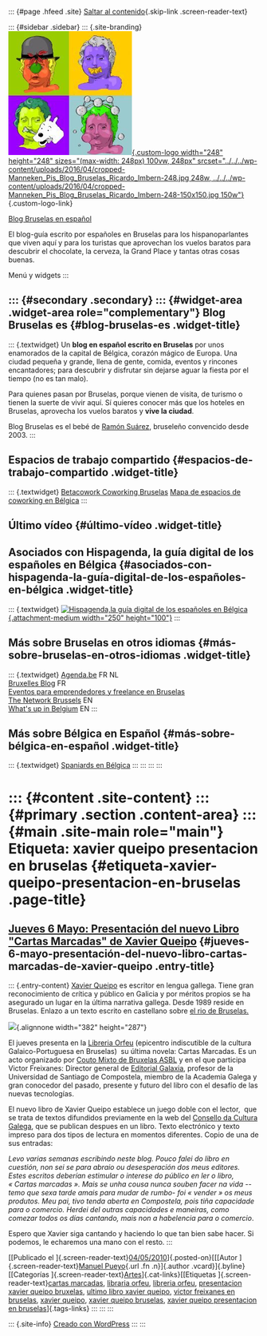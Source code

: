 ::: {#page .hfeed .site}
[Saltar al contenido](index.html#content){.skip-link
.screen-reader-text}

::: {#sidebar .sidebar}
::: {.site-branding}
[![](../../../wp-content/uploads/2016/04/cropped-Manneken_Pis_Blog_Bruselas_Ricardo_Imbern-248.jpg){.custom-logo
width="248" height="248" sizes="(max-width: 248px) 100vw, 248px"
srcset="../../../wp-content/uploads/2016/04/cropped-Manneken_Pis_Blog_Bruselas_Ricardo_Imbern-248.jpg 248w, ../../../wp-content/uploads/2016/04/cropped-Manneken_Pis_Blog_Bruselas_Ricardo_Imbern-248-150x150.jpg 150w"}](../../../index.html){.custom-logo-link}

[Blog Bruselas en español](../../../index.html)

El blog-guía escrito por españoles en Bruselas para los hispanoparlantes
que viven aquí y para los turistas que aprovechan los vuelos baratos
para descubrir el chocolate, la cerveza, la Grand Place y tantas otras
cosas buenas.

Menú y widgets
:::

::: {#secondary .secondary}
::: {#widget-area .widget-area role="complementary"}
Blog Bruselas es {#blog-bruselas-es .widget-title}
----------------

::: {.textwidget}
Un **blog en español escrito en Bruselas** por unos enamorados de la
capital de Bélgica, corazón mágico de Europa. Una ciudad pequeña y
grande, llena de gente, comida, eventos y rincones encantadores; para
descubrir y disfrutar sin dejarse aguar la fiesta por el tiempo (no es
tan malo).

Para quienes pasan por Bruselas, porque vienen de visita, de turismo o
tienen la suerte de vivir aquí. Sí quieres conocer más que los hoteles
en Bruselas, aprovecha los vuelos baratos y **vive la ciudad**.

Blog Bruselas es el bebé de [Ramón Suárez](http://www.ramonsuarez.com),
bruseleño convencido desde 2003.
:::

Espacios de trabajo compartido {#espacios-de-trabajo-compartido .widget-title}
------------------------------

::: {.textwidget}
[Betacowork Coworking Bruselas](http://www.betacowork.com) [Mapa de
espacios de coworking en Bélgica](http://coworkingbelgium.com)
:::

Último vídeo {#último-vídeo .widget-title}
------------

Asociados con Hispagenda, la guía digital de los españoles en Bélgica {#asociados-con-hispagenda-la-guía-digital-de-los-españoles-en-bélgica .widget-title}
---------------------------------------------------------------------

::: {.textwidget}
[![Hispagenda,la guía digital de los españoles en
Bélgica](../../../wp-content/uploads/2010/04/Hispagenda-250px.gif "Hispagenda, la guía digital de los españoles en Bélgica"){.attachment-medium
width="250" height="100"}](http://www.hispagenda.com)
:::

Más sobre Bruselas en otros idiomas {#más-sobre-bruselas-en-otros-idiomas .widget-title}
-----------------------------------

::: {.textwidget}
[Agenda.be](http://www.agenda.be) FR NL\
[Bruxelles Blog](http://www.bxlblog.be/) FR\
[Eventos para emprendedores y freelance en
Bruselas](http://www.betacowork.com/events/)\
[The Network
Brussels](http://groups.yahoo.com/group/TheNetworkBrussels/) EN\
[What\'s up in Belgium](http://www.whatsupin.be/) EN
:::

Más sobre Bélgica en Español {#más-sobre-bélgica-en-español .widget-title}
----------------------------

::: {.textwidget}
[Spaniards en Bélgica](http://www.spaniards.es/paises/belgica)
:::
:::
:::
:::

::: {#content .site-content}
::: {#primary .section .content-area}
::: {#main .site-main role="main"}
Etiqueta: xavier queipo presentacion en bruselas {#etiqueta-xavier-queipo-presentacion-en-bruselas .page-title}
================================================

[Jueves 6 Mayo: Presentación del nuevo Libro "Cartas Marcadas" de Xavier Queipo](../../../index.html?p=1897) {#jueves-6-mayo-presentación-del-nuevo-libro-cartas-marcadas-de-xavier-queipo .entry-title}
------------------------------------------------------------------------------------------------------------

::: {.entry-content}
[Xavier Queipo](http://www.xavierqueipo.com) es escritor en lengua
gallega. Tiene gran reconocimiento de crítica y público en Galicia y por
méritos propios se ha asegurado un lugar en la última narrativa gallega.
Desde 1989 reside en Bruselas. Enlazo a un texto escrito en castellano
sobre [el rio de
Bruselas.](http://www.xavierqueipo.com/textos/t_espanhol/txt_xeral.html)

![](http://www.vieiros.com/enlaces/novas/imx/grande/0495622001182358305-.jpg){.alignnone
width="382" height="287"}

El jueves presenta en la [Libreria
Orfeu](http://maps.google.com/maps?f=q&source=s_q&hl=en&geocode=&q=rue+du+taciturne+43+bruxelles&sll=37.0625,-95.677068&sspn=31.23349,78.925781&ie=UTF8&hq=&hnear=Rue+du+Taciturne+43,+Brussels+1000+Brussels,+Brussels-Capital+Region,+Belgium&ll=50.846191,4.37921&spn=0.012139,0.038538&z=15&iwloc=A)
(epicentro indiscutible de la cultura Galaico-Portuguesa en Bruselas)
 su última novela: Cartas Marcadas. Es un acto organizado por [Couto
Mixto de Bruxelas ASBL](http://coutomixtobruxelas.blogspot.com/) y en el
que participa Victor Freixanes: Director general de [Editorial
Galaxia](http://www.editorialgalaxia.es), profesor de la Universidad de
Santiago de Compostela, miembro de la Academia Galega y gran conocedor
del pasado, presente y futuro del libro con el desafío de las nuevas
tecnologías.

El nuevo libro de Xavier Queipo establece un juego doble con el lector,
 que se trata de textos difundidos previamente en la web del [Consello
da Cultura
Galega](http://www.blogbruselas.com/blog/tag/xavier-queipo-presentacion-en-bruselas/www.culturagalega.org),
que se publican despues en un libro. Texto electrónico y texto impreso
para dos tipos de lectura en momentos diferentes. Copio de una de sus
entradas:

*Levo varias semanas escribindo neste blog. Pouco falei do libro en
cuestión, non sei se para abraio ou desesperación dos meus editores.
Estes escritos deberían estimular o interese do público en ler o libro,
« Cartas marcadas ». Mais se unha cousa nunca souben facer na vida
--temo que sexa tarde amais para mudar de rumbo- foi « vender » os meus
produtos. Meu pai, tivo tenda aberta en Compostela, pois tiña capacidade
para o comercio. Herdei del outras capacidades e maneiras, como comezar
todos os días cantando, mais non a habelencia para o comercio*.

Espero que Xavier siga cantando y haciendo lo que tan bien sabe hacer.
Si podemos, le echaremos una mano con el resto.
:::

[[Publicado el
]{.screen-reader-text}[04/05/2010](../../../index.html?p=1897)]{.posted-on}[[[Autor
]{.screen-reader-text}[Manuel
Pueyo](../../author/easysun/index.html){.url .fn .n}]{.author
.vcard}]{.byline}[[Categorías
]{.screen-reader-text}[Artes](../../category/artes/index.html)]{.cat-links}[[Etiquetas
]{.screen-reader-text}[cartas marcadas](../cartas-marcadas/index.html),
[libraria orfeu](../libraria-orfeu/index.html), [libreria
orfeu](../libreria-orfeu/index.html), [presentacion xavier queipo
bruxelas](../presentacion-xavier-queipo-bruxelas/index.html), [ultimo
libro xavier queipo](../ultimo-libro-xavier-queipo/index.html), [victor
freixanes en bruselas](../victor-freixanes-en-bruselas/index.html),
[xavier queipo](../xavier-queipo/index.html), [xavier queipo
bruselas](../xavier-queipo-bruselas/index.html), [xavier queipo
presentacion en bruselas](index.html)]{.tags-links}
:::
:::
:::

::: {.site-info}
[Creado con WordPress](https://es.wordpress.org/)
:::
:::
